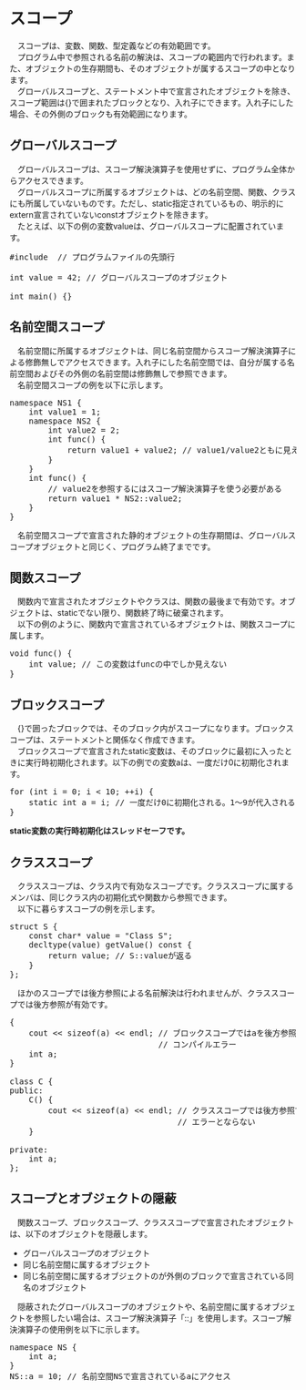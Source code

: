 # スコープ
　スコープは、変数、関数、型定義などの有効範囲です。<br>
　プログラム中で参照される名前の解決は、スコープの範囲内で行われます。また、オブジェクトの生存期間も、そのオブジェクトが属するスコープの中となります。<br>
　グローバルスコープと、ステートメント中で宣言されたオブジェクトを除き、スコープ範囲は{}で囲まれたブロックとなり、入れ子にできます。入れ子にした場合、その外側のブロックも有効範囲になります。<br>

## グローバルスコープ
　グローバルスコープは、スコープ解決演算子を使用せずに、プログラム全体からアクセスできます。<br>
　グローバルスコープに所属するオブジェクトは、どの名前空間、関数、クラスにも所属していないものです。ただし、static指定されているもの、明示的にextern宣言されていないconstオブジェクトを除きます。<br>
　たとえば、以下の例の変数valueは、グローバルスコープに配置されています。<br>

<pre>
#include <iostream> // プログラムファイルの先頭行

int value = 42; // グローバルスコープのオブジェクト

int main() {}
</pre>

## 名前空間スコープ
　名前空間に所属するオブジェクトは、同じ名前空間からスコープ解決演算子による修飾無しでアクセスできます。入れ子にした名前空間では、自分が属する名前空間およびその外側の名前空間は修飾無しで参照できます。<br>
　名前空間スコープの例を以下に示します。<br>

<pre>
namespace NS1 {
    int value1 = 1;
    namespace NS2 {
        int value2 = 2;
        int func() {
            return value1 + value2; // value1/value2ともに見えている
        }
    }
    int func() {
        // value2を参照するにはスコープ解決演算子を使う必要がある
        return value1 * NS2::value2;
    }
}
</pre>

　名前空間スコープで宣言された静的オブジェクトの生存期間は、グローバルスコープオブジェクトと同じく、プログラム終了までです。<br>

## 関数スコープ
　関数内で宣言されたオブジェクトやクラスは、関数の最後まで有効です。オブジェクトは、staticでない限り、関数終了時に破棄されます。<br>
　以下の例のように、関数内で宣言されているオブジェクトは、関数スコープに属します。<br>

<pre>
void func() {
    int value; // この変数はfuncの中でしか見えない
}
</pre>

## ブロックスコープ
　{}で囲ったブロックでは、そのブロック内がスコープになります。ブロックスコープは、ステートメントと関係なく作成できます。<br>
　ブロックスコープで宣言されたstatic変数は、そのブロックに最初に入ったときに実行時初期化されます。以下の例での変数aは、一度だけ0に初期化されます。<br>

<pre>
for (int i = 0; i < 10; ++i) {
    static int a = i; // 一度だけ0に初期化される。1～9が代入されることはない
}
</pre>

 **static変数の実行時初期化はスレッドセーフです。**
 
 ## クラススコープ
　クラススコープは、クラス内で有効なスコープです。クラススコープに属するメンバは、同じクラス内の初期化式や関数から参照できます。<br>
　以下に暮らすスコープの例を示します。<br>

<pre>
struct S {
    const char* value = "Class S";
    decltype(value) getValue() const {
        return value; // S::valueが返る
    }
};
</pre>

　ほかのスコープでは後方参照による名前解決は行われませんが、クラススコープでは後方参照が有効です。<br>

<pre>
{
    cout << sizeof(a) << endl; // ブロックスコープではaを後方参照できないため、
                               // コンパイルエラー
    int a;
}

class C {
public:
    C() {
        cout << sizeof(a) << endl; // クラススコープでは後方参照できるため、
                                   // エラーとならない
    }

private:
    int a;
};
</pre>

## スコープとオブジェクトの隠蔽
　関数スコープ、ブロックスコープ、クラススコープで宣言されたオブジェクトは、以下のオブジェクトを隠蔽します。<br>

* グローバルスコープのオブジェクト
* 同じ名前空間に属するオブジェクト
* 同じ名前空間に属するオブジェクトのが外側のブロックで宣言されている同名のオブジェクト

　隠蔽されたグローバルスコープのオブジェクトや、名前空間に属するオブジェクトを参照したい場合は、スコープ解決演算子「::」を使用します。スコープ解決演算子の使用例を以下に示します。<br>

<pre>
namespace NS {
    int a;
}
NS::a = 10; // 名前空間NSで宣言されているaにアクセス
</pre>

